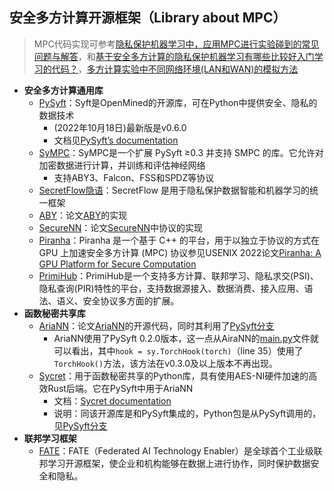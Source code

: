 ## 安全多方计算开源框架（Library about MPC）

> MPC代码实现可参考[隐私保护机器学习中，应用MPC进行实验碰到的常见问题与解答](https://mp.weixin.qq.com/s/ynnKuPoh2RC4tP_oWHN5Tg)，和[基于安全多方计算的隐私保护机器学习有哪些比较好入门学习的代码？](https://www.zhihu.com/question/559735424)，[多方计算实验中不同网络环境(LAN和WAN)的模拟方法](https://mp.weixin.qq.com/s/iV0wHKw7gDEr92CbeOwIZg)

+ **安全多方计算通用库**
  + [PySyft](https://github.com/OpenMined/PySyft)：Syft是OpenMined的开源库，可在Python中提供安全、隐私的数据技术
    + (2022年10月18日)最新版是v0.6.0
    + 文档见[PySyft’s documentation](https://openmined.github.io/PySyft/)
  + [SyMPC](https://github.com/OpenMined/SyMPC)：SyMPC是一个扩展 PySyft ≥0.3 并支持 SMPC 的库。它允许对加密数据进行计算，并训练和评估神经网络
    + 支持ABY3、Falcon、FSS和SPDZ等协议
  + [SecretFlow隐语](https://github.com/secretflow/secretflow)：SecretFlow 是用于隐私保护数据智能和机器学习的统一框架
  + [ABY](https://github.com/encryptogroup/ABY)：论文[ABY](https://www.ndss-symposium.org/ndss2015/ndss-2015-programme/aby-framework-efficient-mixed-protocol-secure-two-party-computation/)的实现
  + [SecureNN](https://github.com/snwagh/securenn-public)：论文[SecureNN](https://eprint.iacr.org/2018/442)中协议的实现
  + [Piranha](https://github.com/ucbrise/piranha)：Piranha 是一个基于 C++ 的平台，用于以独立于协议的方式在 GPU 上加速安全多方计算 (MPC) 协议参见USENIX 2022论文[Piranha: A GPU Platform for Secure Computation](https://eprint.iacr.org/2022/892)
  + [PrimiHub](https://github.com/primihub/primihub)：PrimiHub是一个支持多方计算、联邦学习、隐私求交(PSI)、隐私查询(PIR)特性的平台，支持数据源接入、数据消费、接入应用、语法、语义、安全协议多方面的扩展。
+ **函数秘密共享库**
  + [AriaNN](https://github.com/LaRiffle/ariann)：论文[AriaNN](https://petsymposium.org/popets/2022/popets-2022-0015.php)的开源代码，同时其利用了[PySyft分支](https://github.com/OpenMined/PySyft/tree/a73b13aa84a8a9ad0923d87ff1b6c8c2facdeaa6)
    + AriaNN使用了PySyft 0.2.0版本，这一点从AiraNN的[main.py](https://github.com/LaRiffle/ariann/blob/main/main.py)文件就可以看出，其中`hook = sy.TorchHook(torch)`（line 35）使用了`TorchHook()`方法，该方法在v0.3.0及以上版本不再出现。
  + [Sycret](https://github.com/OpenMined/sycret)：用于函数秘密共享的Python库，具有使用AES-NI硬件加速的高效Rust后端。它在PySyft中用于AriaNN
    + 文档：[Sycret documentation](https://openmined.github.io/sycret/)
    + 说明：同该开源库是和PySyft集成的，Python包是从PySyft调用的，见[PySyft分支](https://github.com/OpenMined/PySyft/blob/49b1d03de1ba82c4043dc63772ed0ebba7aad6c7)
+ **联邦学习框架**
  + [FATE](https://github.com/FederatedAI/FATE)：FATE（Federated AI Technology Enabler）是全球首个工业级联邦学习开源框架，使企业和机构能够在数据上进行协作，同时保护数据安全和隐私。
